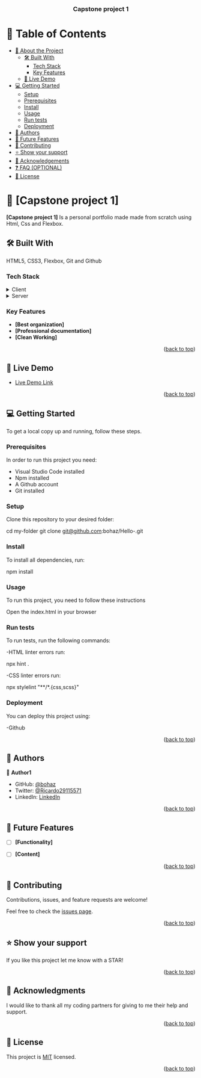 <a name="readme-top"></a>


<div align="center">

  <h3><b>Capstone project 1</b></h3>

</div>


# 📗 Table of Contents

- [📖 About the Project](#about-project)
  - [🛠 Built With](#built-with)
    - [Tech Stack](#tech-stack)
    - [Key Features](#key-features)
  - [🚀 Live Demo](#live-demo)
- [💻 Getting Started](#getting-started)
  - [Setup](#setup)
  - [Prerequisites](#prerequisites)
  - [Install](#install)
  - [Usage](#usage)
  - [Run tests](#run-tests)
  - [Deployment](#deployment)
- [👥 Authors](#authors)
- [🔭 Future Features](#future-features)
- [🤝 Contributing](#contributing)
- [⭐️ Show your support](#support)
- [🙏 Acknowledgements](#acknowledgements)
- [❓ FAQ (OPTIONAL)](#faq)
- [📝 License](#license)


# 📖 [Capstone project 1] <a name="about-project"></a>


**[Capstone project 1]** Is a personal portfolio made made from scratch using Html, Css and Flexbox.

## 🛠 Built With <a name="built-with"></a>

HTML5, CSS3, Flexbox, Git and Github

### Tech Stack <a name="tech-stack"></a>


<details>
  <summary>Client</summary>
  <ul>
    <li><a href="https://lenguajehtml.com/html/">HTML5</a></li>
    <li><a href="https://lenguajecss.com/">CSS3</a></li>
  </ul>
</details>

<details>
  <summary>Server</summary>
  <ul>
    <li><a href="https://code.visualstudio.com/">Visual Studio Code</a></li>
  </ul>
</details>


### Key Features <a name="key-features"></a>


- **[Best organization]**
- **[Professional documentation]**
- **[Clean Working]**

<p align="right">(<a href="#readme-top">back to top</a>)</p>

## 🚀 Live Demo <a name="live-demo"></a>

- [Live Demo Link](https://bohaz.github.io/First-mobile-project/)

<p align="right">(<a href="#readme-top">back to top</a>)</p>

## 💻 Getting Started <a name="getting-started"></a>


To get a local copy up and running, follow these steps.

### Prerequisites

In order to run this project you need:

- Visual Studio Code installed
- Npm installed
- A Github account
- Git installed

### Setup

Clone this repository to your desired folder:

cd my-folder
git clone git@github.com:bohaz/Hello-.git

### Install


To install all dependencies, run:

npm install

### Usage

To run this project, you need to follow these instructions

Open the index.html in your browser

### Run tests

To run tests, run the following commands:

-HTML linter errors run:

npx hint .

-CSS linter errors run:

npx stylelint "**/*.{css,scss}"

### Deployment

You can deploy this project using:

-Github

<p align="right">(<a href="#readme-top">back to top</a>)</p>


## 👥 Authors <a name="authors"></a>


👤 **Author1**

- GitHub: [@bohaz](https://github.com/githubhandle)
- Twitter: [@Ricardo29115571](https://twitter.com/twitterhandle)
- LinkedIn: [LinkedIn](https://linkedin.com/in/linkedinhandle)


<p align="right">(<a href="#readme-top">back to top</a>)</p>


## 🔭 Future Features <a name="future-features"></a>


- [ ] **[Functionality]**
- [ ] **[Content]**


<p align="right">(<a href="#readme-top">back to top</a>)</p>


## 🤝 Contributing <a name="contributing"></a>

Contributions, issues, and feature requests are welcome!

Feel free to check the [issues page](../../issues/).

<p align="right">(<a href="#readme-top">back to top</a>)</p>


## ⭐️ Show your support <a name="support"></a>


If you like this project let me know with a STAR!

<p align="right">(<a href="#readme-top">back to top</a>)</p>


## 🙏 Acknowledgments <a name="acknowledgements"></a>


I would like to thank all my coding partners for giving to me their help and support.

<p align="right">(<a href="#readme-top">back to top</a>)</p>


## 📝 License <a name="license"></a>

This project is [MIT](./LICENSE) licensed.


<p align="right">(<a href="#readme-top">back to top</a>)</p>